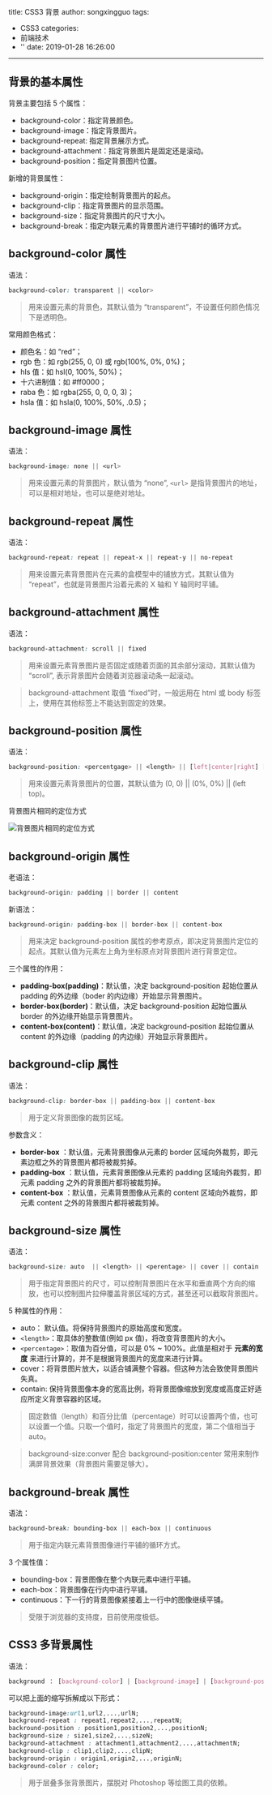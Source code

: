 title: CSS3 背景
author: songxingguo
tags:
  - CSS3
categories:
  - 前端技术
  - ''
date: 2019-01-28 16:26:00
---
## 背景的基本属性

背景主要包括 5 个属性：

- background-color：指定背景颜色。
- background-image：指定背景图片。
- background-repeat: 指定背景展示方式。
- background-attachment：指定背景图片是固定还是滚动。
- background-position：指定背景图片位置。

新增的背景属性：

- background-origin：指定绘制背景图片的起点。
- background-clip：指定背景图片的显示范围。
- background-size：指定背景图片的尺寸大小。
- background-break：指定内联元素的背景图片进行平铺时的循环方式。

<!-- more -->

## background-color 属性

语法：

```css
background-color: transparent || <color>
```
> 用来设置元素的背景色，其默认值为 “transparent”，不设置任何颜色情况下是透明色。

常用颜色格式：

- 颜色名：如 “red”；
- rgb 色：如 rgb(255, 0, 0) 或 rgb(100%, 0%, 0%)；
- hls 值：如 hsl(0, 100%, 50%)；
- 十六进制值：如 #ff0000；
- raba 色：如 rgba(255, 0, 0, 0, 3)；
- hsla 值：如 hsla(0, 100%, 50%, .0.5)；

## background-image 属性

语法：

```css
background-image: none || <url>
```
> 用来设置元素的背景图片，默认值为 “none”, `<url>` 是指背景图片的地址，可以是相对地址，也可以是绝对地址。

## background-repeat 属性

语法：

```css
background-repeat: repeat || repeat-x || repeat-y || no-repeat
```
> 用来设置元素背景图片在元素的盒模型中的铺放方式，其默认值为 “repeat”，也就是背景图片沿着元素的 X 轴和 Y 轴同时平铺。

## background-attachment 属性

语法：

```css
background-attachment: scroll || fixed
```
> 用来设置元素背景图片是否固定或随着页面的其余部分滚动，其默认值为 “scroll”, 表示背景图片会随着浏览器滚动条一起滚动。

> background-attachment 取值 “fixed”时，一般运用在 html 或 body 标签上，使用在其他标签上不能达到固定的效果。

## background-position 属性

语法：

```css
background-position: <percentgage> || <length> || [left|center|right] [,top|center|bottom]
```
> 用来设置元素背景图片的位置，其默认值为 (0, 0) || (0%, 0%) || (left top)。

背景图片相同的定位方式

![背景图片相同的定位方式](https://graphbed.qiniu.songxingguo.com/CSS3-background/%E8%83%8C%E6%99%AF%E5%9B%BE%E7%89%87%E7%9B%B8%E5%90%8C%E7%9A%84%E5%AE%9A%E4%BD%8D%E6%96%B9%E5%BC%8F.png)

## background-origin 属性

老语法：

```css
background-origin: padding || border || content
```
新语法：

```css
background-origin: padding-box || border-box || content-box
```

> 用来决定 background-position 属性的参考原点，即决定背景图片定位的起点。其默认值为元素左上角为坐标原点对背景图片进行背景定位。

三个属性的作用：

- **padding-box(padding)**：默认值，决定 background-position 起始位置从 padding 的外边缘（boder 的内边缘）开始显示背景图片。
- **border-box(border)**：默认值，决定 background-position 起始位置从 border 的外边缘开始显示背景图片。
- **content-box(content)**：默认值，决定 background-position 起始位置从 content 的外边缘（padding 的内边缘）开始显示背景图片。

## background-clip 属性

语法：

```css
background-clip: border-box || padding-box || content-box
```
> 用于定义背景图像的裁剪区域。

参数含义：

- **border-box** ：默认值，元素背景图像从元素的 border 区域向外裁剪，即元素边框之外的背景图片都将被裁剪掉。
- **padding-box** ：默认值，元素背景图像从元素的 padding 区域向外裁剪，即元素  padding 之外的背景图片都将被裁剪掉。
- **content-box** ：默认值，元素背景图像从元素的 content 区域向外裁剪，即元素  content 之外的背景图片都将被裁剪掉。

## background-size 属性

语法：

```css
background-size: auto  || <length> || <perentage> || cover || contain
```
> 用于指定背景图片的尺寸，可以控制背景图片在水平和垂直两个方向的缩放，也可以控制图片拉伸覆盖背景区域的方式，甚至还可以截取背景图片。

5 种属性的作用：

- auto： 默认值。将保持背景图片的原始高度和宽度。
- `<length>`：取具体的整数值(例如 px 值)，将改变背景图片的大小。
- `<percentage>`：取值为百分值，可以是 0% ~ 100%。此值是相对于 **元素的宽度** 来进行计算的，并不是根据背景图片的宽度来进行计算。
- cover：将背景图片放大，以适合铺满整个容器。但这种方法会致使背景图片失真。
- contain: 保持背景图像本身的宽高比例，将背景图像缩放到宽度或高度正好适应所定义背景容器的区域。

> 固定数值（length）和百分比值（percentage）时可以设置两个值，也可以设置一个值。只取一个值时，指定了背景图片的宽度，第二个值相当于 auto。

> background-size:conver 配合 background-position:center 常用来制作满屏背景效果（背景图片需要足够大）。

## background-break 属性

语法：

```css
background-break: bounding-box || each-box || continuous
```
> 用于指定内联元素背景图像进行平铺的循环方式。

3 个属性值：

- bounding-box：背景图像在整个内联元素中进行平铺。
- each-box：背景图像在行内中进行平铺。
- continuous：下一行的背景图像紧接着上一行中的图像继续平铺。

> 受限于浏览器的支持度，目前使用度极低。

## CSS3 多背景属性

语法：

```css
background ： [background-color] | [background-image] | [background-position][/background-size] | [background-repeat] | [background-attachment] | [background-clip] | [background-origin],...
```
可以把上面的缩写拆解成以下形式：

```css
background-image:url1,url2,...,urlN;
background-repeat : repeat1,repeat2,...,repeatN;
backround-position : position1,position2,...,positionN;
background-size : size1,size2,...,sizeN;
background-attachment : attachment1,attachment2,...,attachmentN;
background-clip : clip1,clip2,...,clipN;
background-origin : origin1,origin2,...,originN;
background-color : color;
```
> 用于层叠多张背景图片，摆脱对 Photoshop 等绘图工具的依赖。